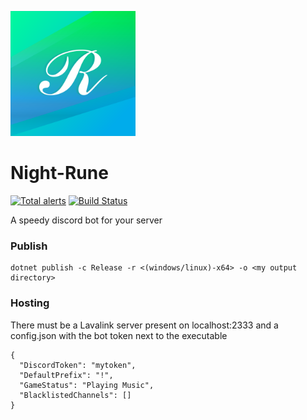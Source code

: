 <img src="https://raw.githubusercontent.com/nlaha/Night-Rune/master/Art/Icon.png" alt="NightRune" width="200"/></img>
# Night-Rune
[![Total alerts](https://img.shields.io/lgtm/alerts/g/nlaha/Night-Rune.svg?logo=lgtm&logoWidth=18)](https://lgtm.com/projects/g/nlaha/Night-Rune/alerts/)
[![Build Status](https://travis-ci.org/nlaha/Night-Rune.svg?branch=master)](https://travis-ci.org/nlaha/Night-Rune)

A speedy discord bot for your server

### Publish
    dotnet publish -c Release -r <(windows/linux)-x64> -o <my output directory>
   
### Hosting
There must be a Lavalink server present on localhost:2333
and a config.json with the bot token next to the executable

    {
      "DiscordToken": "mytoken",
      "DefaultPrefix": "!",
      "GameStatus": "Playing Music",
      "BlacklistedChannels": []
    }
